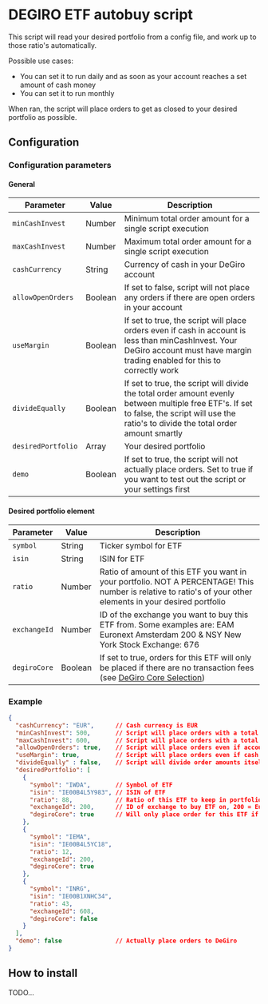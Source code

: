 # DEGIRO ETF autobuy script

This script will read your desired portfolio from a config file, and work up to those ratio's automatically.

Possible use cases:

- You can set it to run daily and as soon as your account reaches a set amount of cash money
- You can set it to run monthly

When ran, the script will place orders to get as closed to your desired portfolio as possible.

## Configuration

### Configuration parameters

#### General

| Parameter | Value | Description |
| --- | --- | --- |
| `minCashInvest` | Number | Minimum total order amount for a single script execution |
| `maxCashInvest` | Number | Maximum total order amount for a single script execution |
| `cashCurrency` | String | Currency of cash in your DeGiro account |
| `allowOpenOrders` | Boolean | If set to false, script will not place any orders if there are open orders in your account |
| `useMargin` | Boolean | If set to true, the script will place orders even if cash in account is less than minCashInvest. Your DeGiro account must have margin trading enabled for this to correctly work |
| `divideEqually` | Boolean | If set to true, the script will divide the total order amount evenly between multiple free ETF's. If set to false, the script will use the ratio's to divide the total order amount smartly |
| `desiredPortfolio` | Array | Your desired portfolio |
| `demo` | Boolean | If set to true, the script will not actually place orders. Set to true if you want to test out the script or your settings first |

#### Desired portfolio element

| Parameter | Value | Description |
| --- | --- | --- |
| `symbol` | String | Ticker symbol for ETF |
| `isin` | String | ISIN for ETF |
| `ratio` | Number | Ratio of amount of this ETF you want in your portfolio. NOT A PERCENTAGE! This number is relative to ratio's of your other elements in your desired portfolio |
| `exchangeId` | Number | ID of the exchange you want to buy this ETF from. Some examples are: EAM Euronext Amsterdam 200 &  NSY New York Stock Exchange: 676 |
| `degiroCore` | Boolean | If set to true, orders for this ETF will only be placed if there are no transaction fees (see [DeGiro Core Selection](https://www.degiro.nl/data/pdf/DEGIRO_Trackers_Kernselectie.pdf)) |

### Example

```json
{
  "cashCurrency": "EUR",      // Cash currency is EUR
  "minCashInvest": 500,       // Script will place orders with a total of at least 500 EUR
  "maxCashInvest": 600,       // Script will place orders with a total of maximum 600 EUR
  "allowOpenOrders": true,    // Script will place orders even if account has open orders
  "useMargin": true,          // Script will place orders even if cash in account is less than 500 EUR (minCashInvest)
  "divideEqually" : false,    // Script will divide order amounts itself by using ratio's
  "desiredPortfolio": [
    {
      "symbol": "IWDA",       // Symbol of ETF
      "isin": "IE00B4L5Y983", // ISIN of ETF
      "ratio": 88,            // Ratio of this ETF to keep in portfolio
      "exchangeId": 200,      // ID of exchange to buy ETF on, 200 = Euronext Amsterdam
      "degiroCore": true      // Will only place order for this ETF if there are no transaction fees
    },
    {
      "symbol": "IEMA",
      "isin": "IE00B4L5YC18",
      "ratio": 12,
      "exchangeId": 200,
      "degiroCore": true
    },
    {
      "symbol": "INRG",
      "isin": "IE00B1XNHC34",
      "ratio": 43,
      "exchangeId": 608,
      "degiroCore": false
    }
  ],
  "demo": false               // Actually place orders to DeGiro
}
```

## How to install

TODO...
